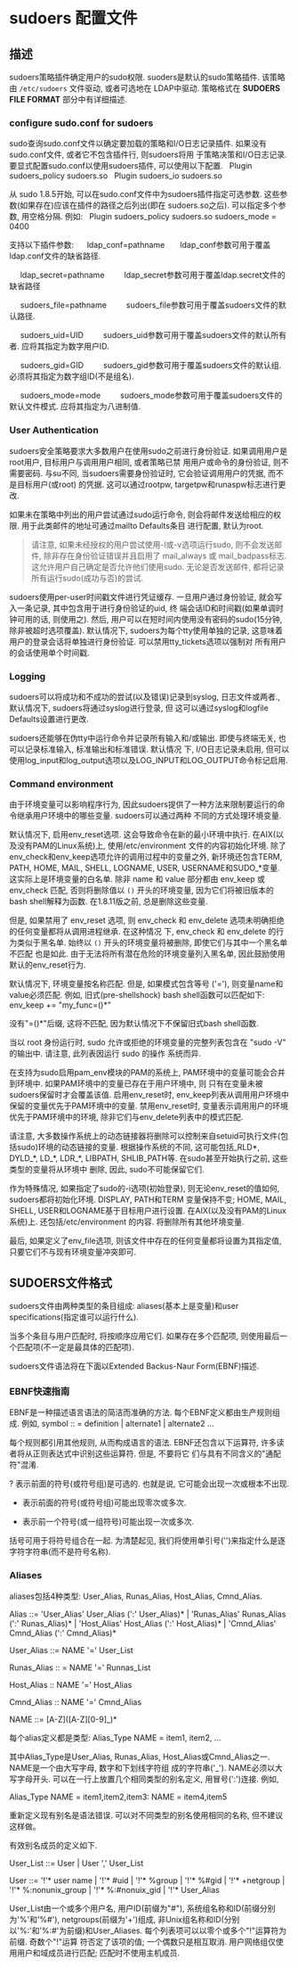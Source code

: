 # sudoers 配置文件

## 描述

sudoers策略插件确定用户的sudo权限. suoders是默认的sudo策略插件. 该策略由 `/etc/sudoers` 文件驱动, 或者可选地在
LDAP中驱动. 策略格式在 **SUDOERS FILE FORMAT** 部分中有详细描述.

### configure sudo.conf for sudoers

sudo查询sudo.conf文件以确定要加载的策略和I/O日志记录插件. 如果没有sudo.conf文件, 或者它不包含插件行, 则sudoers将用
于策略决策和I/O日志记录. 要显式配置sudo.conf以使用sudoers插件, 可以使用以下配置.
  Plugin sudoers_policy sudoers.so
  Plugin sudoers_io sudoers.so

从 sudo 1.8.5开始, 可以在sudo.conf文件中为sudoers插件指定可选参数. 这些参数(如果存在)应该在插件的路径之后列出(即在
sudoers.so之后). 可以指定多个参数, 用空格分隔. 例如:
  Plugin sudoers_policy sudoers.so sudoers_mode = 0400

  支持以下插件参数:
     ldap_conf=pathname
        ldap_conf参数可用于覆盖ldap.conf文件的缺省路径.

     ldap_secret=pathname
        ldap_secret参数可用于覆盖ldap.secret文件的缺省路径

     sudoers_file=pathname
        sudoers_file参数可用于覆盖sudoers文件的默认路径.

     sudoers_uid=UID
        sudoers_uid参数可用于覆盖sudoers文件的默认所有者. 应将其指定为数字用户ID.

     sudoers_gid=GID
        sudoers_gid参数可用于覆盖sudoers文件的默认组. 必须将其指定为数字组ID(不是组名).

     sudoers_mode=mode
        sudoers_mode参数可用于覆盖sudoers文件的默认文件模式. 应将其指定为八进制值.


### User Authentication

sudoers安全策略要求大多数用户在使用sudo之前进行身份验证. 如果调用用户是root用户, 目标用户与调用用户相同, 或者策略已禁
用用户或命令的身份验证, 则不需要密码. 与su不同, 当sudoers需要身份验证时, 它会验证调用用户的凭据, 而不是目标用户(或root)
的凭据. 这可以通过rootpw, targetpw和runaspw标志进行更改.

如果未在策略中列出的用户尝试通过sudo运行命令, 则会将邮件发送给相应的权限. 用于此类邮件的地址可通过mailto Defaults条目
进行配置, 默认为root.

>请注意, 如果未经授权的用户尝试使用-l或-v选项运行sudo, 则不会发送邮件, 除非存在身份验证错误并且启用了 mail_always 或 
mail_badpass标志. 这允许用户自己确定是否允许他们使用sudo. 无论是否发送邮件, 都将记录所有运行sudo(成功与否)的尝试.

sudoers使用per-user时间戳文件进行凭证缓存. 一旦用户通过身份验证, 就会写入一条记录, 其中包含用于进行身份验证的uid, 终
端会话ID和时间戳(如果单调时钟可用的话, 则使用之). 然后, 用户可以在短时间内使用没有密码的sudo(15分钟, 除非被超时选项覆盖).
默认情况下, sudoers为每个tty使用单独的记录, 这意味着用户的登录会话将单独进行身份验证. 可以禁用tty_tickets选项以强制对
所有用户的会话使用单个时间戳.

### Logging

sudoers可以将成功和不成功的尝试(以及错误)记录到syslog, 日志文件或两者., 默认情况下, sudoers将通过syslog进行登录, 但
这可以通过syslog和logfile Defaults设置进行更改. 

sudoers还能够在伪tty中运行命令并记录所有输入和/或输出. 即使与终端无关, 也可以记录标准输入, 标准输出和标准错误. 默认情况
下, I/O日志记录未启用, 但可以使用log_input和log_output选项以及LOG_INPUT和LOG_OUTPUT命令标记启用. 


### Command environment

由于环境变量可以影响程序行为, 因此sudoers提供了一种方法来限制要运行的命令继承用户环境中的哪些变量. sudoers可以通过两种
不同的方式处理环境变量.

默认情况下, 启用env_reset选项. 这会导致命令在新的最小环境中执行. 在AIX(以及没有PAM的Linux系统)上, 使用/etc/environment
文件的内容初始化环境. 除了env_check和env_keep选项允许的调用过程中的变量之外, 新环境还包含TERM, PATH, HOME, MAIL,
SHELL, LOGNAME, USER, USERNAME和SUDO_*变量. 这实际上是环境变量的白名单. 除非 name 和 value 部分都由 env_keep
或 env_check 匹配, 否则将删除值以 `()` 开头的环境变量, 因为它们将被旧版本的bash shell解释为函数. 在1.8.11版之前, 
总是删除这些变量.

但是, 如果禁用了 env_reset 选项, 则 env_check 和 env_delete 选项未明确拒绝的任何变量都将从调用进程继承. 在这种情况
下,  env_check 和 env_delete 的行为类似于黑名单. 始终以 `()` 开头的环境变量将被删除, 即使它们与其中一个黑名单不匹配
也是如此. 由于无法将所有潜在危险的环境变量列入黑名单, 因此鼓励使用默认的env_reset行为.

默认情况下, 环境变量按名称匹配. 但是, 如果模式包含等号 ('='), 则变量name和value必须匹配. 例如, 旧式(pre-shellshock)
bash shell函数可以匹配如下:
    env_keep += "my_func=()*"
    
没有"=()*"后缀, 这将不匹配, 因为默认情况下不保留旧式bash shell函数.

当以 root 身份运行时, sudo 允许或拒绝的环境变量的完整列表包含在 "sudo -V" 的输出中. 请注意, 此列表因运行 sudo 的操作
系统而异.

在支持为sudo启用pam_env模块的PAM的系统上, PAM环境中的变量可能会合并到环境中. 如果PAM环境中的变量已存在于用户环境中, 则
只有在变量未被sudoers保留时才会覆盖该值. 启用env_reset时, env_keep列表从调用用户环境中保留的变量优先于PAM环境中的变量.
禁用env_reset时, 变量表示调用用户的环境优先于PAM环境中的环境, 除非它们与env_delete列表中的模式匹配.

请注意, 大多数操作系统上的动态链接器将删除可以控制来自setuid可执行文件(包括sudo)环境的动态链接的变量. 根据操作系统的不同,
这可能包括_RLD*, DYLD_\*, LD_\*, LDR_\*, LIBPATH, SHLIB_PATH等. 在sudo甚至开始执行之前, 这些类型的变量将从环境中
删除, 因此, sudo不可能保留它们.

作为特殊情况, 如果指定了sudo的-i选项(初始登录), 则无论env_reset的值如何, sudoers都将初始化环境. DISPLAY, PATH和TERM
变量保持不变; HOME, MAIL, SHELL, USER和LOGNAME基于目标用户进行设置. 在AIX(以及没有PAM的Linux系统)上. 还包括/etc/environment
的内容. 将删除所有其他环境变量.

最后, 如果定义了env_file选项, 则该文件中存在的任何变量都将设置为其指定值, 只要它们不与现有环境变量冲突即可.


## SUDOERS文件格式

sudoers文件由两种类型的条目组成: aliases(基本上是变量)和user specifications(指定谁可以运行什么).

当多个条目与用户匹配时, 将按顺序应用它们. 如果存在多个匹配项, 则使用最后一个匹配项(不一定是最具体的匹配项).

sudoers文件语法将在下面以Extended Backus-Naur Form(EBNF)描述.

### EBNF快速指南

EBNF是一种描述语言语法的简洁而准确的方法. 每个EBNF定义都由生产规则组成.
例如, 
    symbol :: = definition | alternate1 | alternate2 ...

每个规则都引用其他规则, 从而构成语言的语法. EBNF还包含以下运算符, 许多读者将从正则表达式中识别这些运算符. 但是, 不要将它
们与具有不同含义的"通配符"混淆.
  
  ? 表示前面的符号(或符号组)是可选的. 也就是说, 它可能会出现一次或根本不出现.

  * 表示前面的符号(或符号组)可能出现零次或多次.

  + 表示前一个符号(或一组符号)可能出现一次或多次.

括号可用于将符号组合在一起. 为清楚起见, 我们将使用单引号('')来指定什么是逐字符字符串(而不是符号名称).


### Aliases

aliases包括4种类型: User_Alias, Runas_Alias, Host_Alias, Cmnd_Alias.

Alias ::= 'User_Alias'  User_Alias (':' User_Alias)* |
          'Runas_Alias' Runas_Alias (':' Runas_Alias)* |
          'Host_Alias'  Host_Alias (':' Host_Alias)* |
          'Cmnd_Alias'  Cmnd_Alias (':' Cmnd_Alias)*
          
User_Alias ::= NAME '=' User_List

Runas_Alias :: = NAME '=' Runnas_List

Host_Alias :: NAME '=' Host_Alias

Cmnd_Alias :: NAME '=' Cmnd_Alias

NAME ::= \[A-Z](\[A-Z]\[0-9]_)*


每个alias定义都是类型: Alias_Type NAME = item1, item2, ...

其中Alias_Type是User_Alias, Runas_Alias, Host_Alias或Cmnd_Alias之一. NAME是一个由大写字母, 数字和下划线字符组
成的字符串('_'). NAME必须以大写字母开头. 可以在一行上放置几个相同类型的别名定义, 用冒号(':')连接. 例如,

Alias_Type NAME = item1,item2,item3: NAME = item4,item5

重新定义现有别名是语法错误. 可以对不同类型的别名使用相同的名称, 但不建议这样做。

有效别名成员的定义如下.

User_List ::= User | 
              User ',' User_List

User ::= '!'* user name |
         '!'* #uid |
         '!'* %group |
         '!'* %#gid |
         '!'* +netgroup |
         '!'* %:nonunix_group |
         '!'* %:#nonuix_gid |
         '!'* User_Alias
         
User_List由一个或多个用户名, 用户ID(前缀为"#"), 系统组名称和ID(前缀分别为'%'和'%#'), netgroups(前缀为'+')组成, 
非Unix组名称和ID(分别以'%:'和'%:#'为前缀)和User_Aliases. 每个列表项可以以零个或多个"!"运算符为前缀. 奇数个"!"运算
符否定了该项的值; 一个偶数只是相互取消. 用户网络组仅使用用户和域成员进行匹配; 匹配时不使用主机成员.

